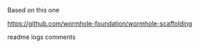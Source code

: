 Based on this one

https://github.com/wormhole-foundation/wormhole-scaffolding

readme
logs
comments
